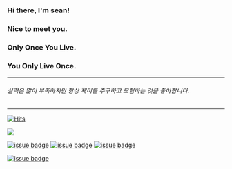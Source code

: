 ### Hi there, I'm sean!
### Nice to meet you.


### Only Once You Live.
### You Only Live Once.

---

<!--
######보안 개발과 해킹을 모두 잘하고 싶은 학생입니다.
###### 해킹으로 입문해서 웹, 리버싱, 시스템 부분에 잽만 날려봤고
###### 재미를 찾다가 네트워크에 흥미를 가지게 됐으며
###### 개발에 집중하다가 요즘은 deep and deep하게 들어가다보니
###### OS를 공부하며 잽 - 오른훅 - 위빙 - 바디 - 레프트 훅 - 어퍼를 날릴 수 있도록 콤보를 익히고 있습니다.
-->
###### 실력은 많이 부족하지만 항상 재미를 추구하고 모험하는 것을 좋아합니다.

---


[![Hits](https://hits.seeyoufarm.com/api/count/incr/badge.svg?url=https%3A%2F%2Fgithub.com%2Fsean-baek&count_bg=%23101110&title_bg=%23555555&icon=github.svg&icon_color=%232F2A2A&title=number+of+visitors&edge_flat=false)](https://hits.seeyoufarm.com)

<img src="https://img.shields.io/badge/C-A8B9CC?style=plastic&logo=appveyor&logoColor=black"/>


<a href="https://facebook.com/xeanbaek">![issue badge](https://img.shields.io/badge/Facebook-xeanbaek-black?logo=facebook)</a><!-- facebook badge -->
<a href="https://instagram.com/xean_baek">![issue badge](https://img.shields.io/badge/Instagram-xean__baek-black?logo=instagram)</a><!-- instagram badge -->
<a href="https://twitter.com/xeanbaek">![issue badge](https://img.shields.io/twitter/url?color=black&label=twitter%20%40xeanbaek&logo=twitter&logoColor=black&url=https%3A%2F%2Ftwitter.com?labelcolor=black)</a><!-- twitter -->

<a href="https://github.com/sean-baek?tab=followers">![issue badge](https://img.shields.io/github/followers/sean-baek?color=black&label=Github%20Followers&logo=github&logoColor=black)</a><!-- github followers -->

